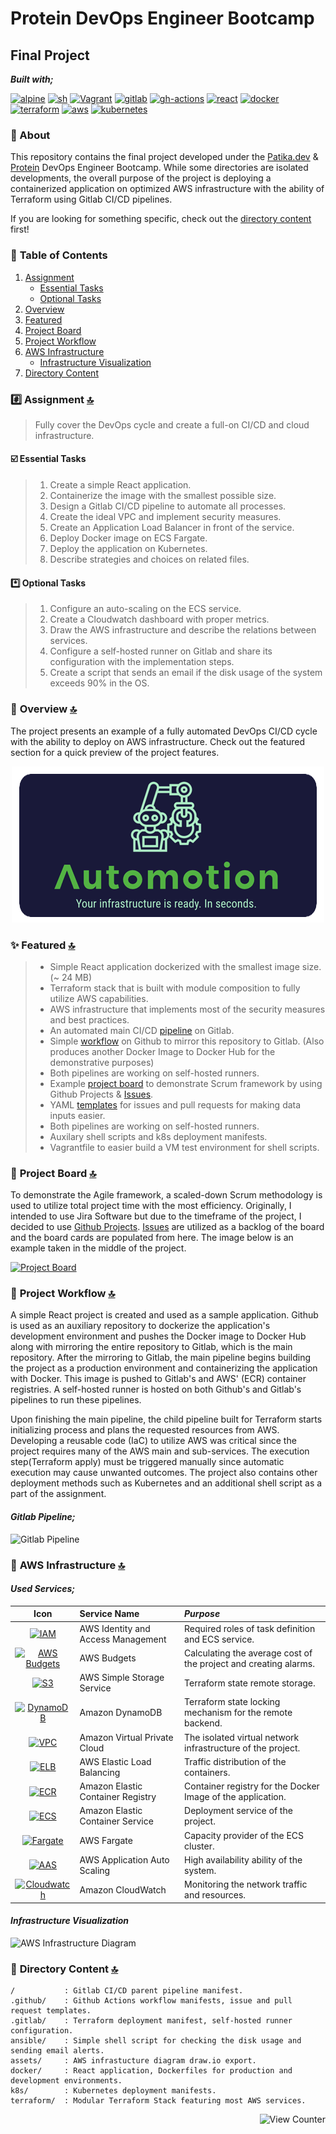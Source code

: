 # Protein DevOps Engineer Bootcamp

## Final Project

**_Built with;_**

[![alpine][#alpine]][@alpine] [![sh][#sh]][@sh] [![Vagrant][#vagrant]][@vagrant] [![gitlab][#gitlab]][@gitlab] [![gh-actions][#gh-actions]][@gh-actions] [![react][#react]][@react] [![docker][#docker]][@docker] [![terraform][#terraform]][@terraform] [![aws][#aws]][@aws] [![kubernetes][#kubernetes]][@kubernetes]

### :notebook: About

This repository contains the final project developed under the [Patika.dev][@patika] & [Protein][@protein] DevOps Engineer Bootcamp. While some directories are isolated developments, the overall purpose of the project is deploying a containerized application on optimized AWS infrastructure with the ability of Terraform using Gitlab CI/CD pipelines.

If you are looking for something specific, check out the [directory content](#open_file_folder-directory-content-) first!

### :open_book: **Table of Contents**

1. [Assignment](#hash-assignment-)
   - [Essential Tasks](#ballot_box_with_check-essential-tasks)
   - [Optional Tasks](#asterisk-optional-tasks)
2. [Overview](#notebook_with_decorative_cover-overview-)
3. [Featured](#sparkles-featured-)
4. [Project Board](#date-project-board-)
5. [Project Workflow](#twisted_rightwards_arrows-project-workflow-)
6. [AWS Infrastructure](#electric_plug-aws-infrastructure-)
   - [Infrastructure Visualization](#infrastructure-visualization)
7. [Directory Content](#open_file_folder-directory-content-)

### :hash: **Assignment** [🔝][@jump-to-top]

> Fully cover the DevOps cycle and create a full-on CI/CD and cloud infrastructure.

#### :ballot_box_with_check: **Essential Tasks**

> 1. Create a simple React application.
> 2. Containerize the image with the smallest possible size.
> 3. Design a Gitlab CI/CD pipeline to automate all processes.
> 4. Create the ideal VPC and implement security measures.
> 5. Create an Application Load Balancer in front of the service.
> 6. Deploy Docker image on ECS Fargate.
> 7. Deploy the application on Kubernetes.
> 8. Describe strategies and choices on related files.

#### :asterisk: **Optional Tasks**

> 1. Configure an auto-scaling on the ECS service.
> 2. Create a Cloudwatch dashboard with proper metrics.
> 3. Draw the AWS infrastructure and describe the relations between services.
> 4. Configure a self-hosted runner on Gitlab and share its configuration with the implementation steps.
> 5. Create a script that sends an email if the disk usage of the system exceeds 90% in the OS.

### :notebook_with_decorative_cover: **Overview** [🔝][@jump-to-top]

The project presents an example of a fully automated DevOps CI/CD cycle with the ability to deploy on AWS infrastructure. Check out the featured section for a quick preview of the project features.

<p align="center"><img src="./assets/img/automotion.png" alt="Project Branding Image"></a></p>

### :sparkles: **Featured** [🔝][@jump-to-top]

> - Simple React application dockerized with the smallest image size. (~ 24 MB)
> - Terraform stack that is built with module composition to fully utilize AWS capabilities.
> - AWS infrastructure that implements most of the security measures and best practices.
> - An automated main CI/CD [pipeline][@gl-pipeline] on Gitlab.
> - Simple [workflow][@gh-actions] on Github to mirror this repository to Gitlab. (Also produces another Docker Image to Docker Hub for the demonstrative purposes)
> - Both pipelines are working on self-hosted runners.
> - Example [project board][@project-url] to demonstrate Scrum framework by using Github Projects & [Issues][@issues].
> - YAML [templates][@templates] for issues and pull requests for making data inputs easier.
> - Both pipelines are working on self-hosted runners.
> - Auxilary shell scripts and k8s deployment manifests.
> - Vagrantfile to easier build a VM test environment for shell scripts.

### :date: **Project Board** [🔝][@jump-to-top]

To demonstrate the Agile framework, a scaled-down Scrum methodology is used to utilize total project time with the most efficiency. Originally, I intended to use Jira Software but due to the timeframe of the project, I decided to use [Github Projects][@project-url]. [Issues][@issues] are utilized as a backlog of the board and the board cards are populated from here. The image below is an example taken in the middle of the project.

[![Project Board][#project-board]][@project-url]

### :twisted_rightwards_arrows: **Project Workflow** [🔝][@jump-to-top]

A simple React project is created and used as a sample application. Github is used as an auxiliary repository to dockerize the application's development environment and pushes the Docker image to Docker Hub along with mirroring the entire repository to Gitlab, which is the main repository. After the mirroring to Gitlab, the main pipeline begins building the project as a production environment and containerizing the application with Docker. This image is pushed to Gitlab's and AWS' (ECR) container registries. A self-hosted runner is hosted on both Github's and Gitlab's pipelines to run these pipelines.

Upon finishing the main pipeline, the child pipeline built for Terraform starts initializing process and plans the requested resources from AWS. Developing a reusable code (IaC) to utilize AWS was critical since the project requires many of the AWS main and sub-services. The execution step(Terraform apply) must be triggered manually since automatic execution may cause unwanted outcomes. The project also contains other deployment methods such as Kubernetes and an additional shell script as a part of the assignment.

#### _Gitlab Pipeline;_

![Gitlab Pipeline][#gl-pipeline]

### :electric_plug: **AWS Infrastructure** [🔝][@jump-to-top]

#### _Used Services;_

|                   Icon                    | Service Name                       | _Purpose_                                                        |
| :---------------------------------------: | :--------------------------------- | :--------------------------------------------------------------- |
|           [![IAM][#iam]][@iam]            | AWS Identity and Access Management | Required roles of task definition and ECS service.               |
|   [![AWS Budgets][#budgets]][@budgets]    | AWS Budgets                        | Calculating the average cost of the project and creating alarms. |
|             [![S3][#s3]][@s3]             | AWS Simple Storage Service         | Terraform state remote storage.                                  |
|    [![DynamoDB][#dynamodb]][@dynamodb]    | Amazon DynamoDB                    | Terraform state locking mechanism for the remote backend.        |
|           [![VPC][#vpc]][@vpc]            | Amazon Virtual Private Cloud       | The isolated virtual network infrastructure of the project.      |
|           [![ELB][#elb]][@elb]            | AWS Elastic Load Balancing         | Traffic distribution of the containers.                          |
|           [![ECR][#ecr]][@ecr]            | Amazon Elastic Container Registry  | Container registry for the Docker Image of the application.      |
|           [![ECS][#ecs]][@ecs]            | Amazon Elastic Container Service   | Deployment service of the project.                               |
|     [![Fargate][#fargate]][@fargate]      | AWS Fargate                        | Capacity provider of the ECS cluster.                            |
|           [![AAS][#aas]][@aas]            | AWS Application Auto Scaling       | High availability ability of the system.                         |
| [![Cloudwatch][#cloudwatch]][@cloudwatch] | Amazon CloudWatch                  | Monitoring the network traffic and resources.                    |

#### _Infrastructure Visualization_

![AWS Infrastructure Diagram][#drawio]

### :open_file_folder: **Directory Content** [🔝][@jump-to-top]

```
/           : Gitlab CI/CD parent pipeline manifest.
.github/    : Github Actions workflow manifests, issue and pull request templates.
.gitlab/    : Terraform deployment manifest, self-hosted runner configuration.
ansible/    : Simple shell script for checking the disk usage and sending email alerts.
assets/     : AWS infrastucture diagram draw.io export.
docker/     : React application, Dockerfiles for production and development environments.
k8s/        : Kubernetes deployment manifests.
terraform/  : Modular Terraform Stack featuring most AWS services.
```

<!-- Counters -->
<p align="right"><img src="https://komarev.com/ghpvc/?username=qqpcfupotejmbkitzfdh&style=flat&label=Views&color=blue" alt="View Counter"></a></p>

<!-- Footnotes -->

[^1]: Footnotes here

<!-- Image Index -->
<!-- Project -->

[#project-board]: https://automotion-assets.s3.eu-central-1.amazonaws.com/images/project-board.png
[#gl-pipeline]: https://automotion-assets.s3.eu-central-1.amazonaws.com/images/gitlab-pipeline.png

<!-- Badges -->

[#alpine]: https://img.shields.io/badge/Alpine-0D597F?style=flat&logo=alpine-linux&logoColor=white
[#sh]: https://img.shields.io/badge/Shell_Script-4EAA25?style=flat&logo=gnu-bash&logoColor=white
[#vagrant]: https://img.shields.io/badge/Vagrant-1868F2?style=flat&logo=vagrant&logoColor=white
[#gitlab]: https://img.shields.io/badge/GitLab%20CI/CD-330F63?style=flat&logo=gitlab&logoColor=white
[#gh-actions]: https://img.shields.io/badge/GitHub_Actions-2088FF?style=flat&logo=github-actions&logoColor=white
[#react]: https://img.shields.io/badge/React-20232A?style=flat&logo=react&logoColor=61DAFB
[#docker]: https://img.shields.io/badge/Docker-2CA5E0?style=flat&logo=docker&logoColor=white
[#terraform]: https://img.shields.io/badge/Terraform-7B42BC?style=flat&logo=terraform&logoColor=white
[#aws]: https://img.shields.io/badge/AWS-FF9900?style=flat&logo=amazonaws&logoColor=white
[#kubernetes]: https://img.shields.io/badge/kubernetes-326ce5.svg?&style=flat&logo=kubernetes&logoColor=white

<!-- AWS Icons -->

[#aas]: https://automotion-assets.s3.eu-central-1.amazonaws.com/icons/appautoscaling.svg
[#budgets]: https://automotion-assets.s3.eu-central-1.amazonaws.com/icons/budgets.svg
[#cloudwatch]: https://automotion-assets.s3.eu-central-1.amazonaws.com/icons/cloudwatch.svg
[#dynamodb]: https://automotion-assets.s3.eu-central-1.amazonaws.com/icons/dynamodb.svg
[#ecr]: https://automotion-assets.s3.eu-central-1.amazonaws.com/icons/ecr.svg
[#ecs]: https://automotion-assets.s3.eu-central-1.amazonaws.com/icons/ecs.svg
[#elb]: https://automotion-assets.s3.eu-central-1.amazonaws.com/icons/elb.svg
[#fargate]: https://automotion-assets.s3.eu-central-1.amazonaws.com/icons/fargate.svg
[#iam]: https://automotion-assets.s3.eu-central-1.amazonaws.com/icons/iam.svg
[#s3]: https://automotion-assets.s3.eu-central-1.amazonaws.com/icons/s3.svg
[#vpc]: https://automotion-assets.s3.eu-central-1.amazonaws.com/icons/vpc.svg

<!-- Diagram -->

[#drawio]: https://automotion-assets.s3.eu-central-1.amazonaws.com/images/aws_infra.svg

<!-- URL Index -->
<!-- Project -->

[@project-url]: https://github.com/huyagci/bootcamp-final-project/projects/1
[@issues]: https://github.com/huyagci/bootcamp-final-project/issues?q=is%3Aissue+is%3Aclosed
[@gh-actions]: https://github.com/huyagci/bootcamp-final-project/actions
[@gl-pipeline]: https://gitlab.com/huyagci/bootcamp-final-project/-/pipelines
[@templates]: https://github.com/huyagci/bootcamp-final-project/issues/new/choose
[@jump-to-top]: #open_book-table-of-contents

<!-- External -->

[@patika]: https://www.patika.dev/
[@protein]: https://protein.tech/

<!-- Technologies -->

[@alpine]: https://www.alpinelinux.org/
[@sh]: https://www.shellscript.sh/
[@vagrant]: https://www.vagrantup.com/
[@gitlab]: https://docs.gitlab.com/ee/ci/
[@gh-actions]: https://docs.github.com/en/actions
[@react]: https://reactjs.org/
[@docker]: https://www.docker.com/
[@terraform]: https://www.terraform.io/
[@aws]: https://aws.amazon.com/
[@kubernetes]: https://kubernetes.io/

<!-- AWS -->

[@iam]: https://aws.amazon.com/iam/
[@budgets]: https://aws.amazon.com/aws-cost-management/aws-budgets/
[@s3]: https://aws.amazon.com/s3/
[@dynamodb]: https://aws.amazon.com/dynamodb/
[@vpc]: https://aws.amazon.com/vpc/
[@elb]: https://aws.amazon.com/elasticloadbalancing/
[@ecr]: https://aws.amazon.com/ecr/
[@ecs]: https://aws.amazon.com/ecs/
[@fargate]: https://aws.amazon.com/fargate/
[@aas]: https://aws.amazon.com/autoscaling/
[@cloudwatch]: https://aws.amazon.com/cloudwatch/
